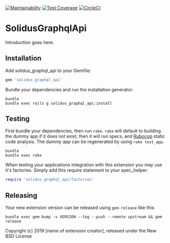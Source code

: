[![Maintainability](https://api.codeclimate.com/v1/badges/1629331b266450721936/maintainability)](https://codeclimate.com/github/solidusio-contrib/solidus_graphql_api/maintainability)
[![Test Coverage](https://api.codeclimate.com/v1/badges/1629331b266450721936/test_coverage)](https://codeclimate.com/github/solidusio-contrib/solidus_graphql_api/test_coverage)
[![CircleCI](https://circleci.com/gh/solidusio-contrib/solidus_graphql_api.svg?style=svg)](https://circleci.com/gh/solidusio-contrib/solidus_graphql_api)

SolidusGraphqlApi
=================

Introduction goes here.

Installation
------------

Add solidus_graphql_api to your Gemfile:

```ruby
gem 'solidus_graphql_api'
```

Bundle your dependencies and run the installation generator:

```shell
bundle
bundle exec rails g solidus_graphql_api:install
```

Testing
-------

First bundle your dependencies, then run `rake`. `rake` will default to building the dummy app if it does not exist, then it will run specs, and [Rubocop](https://github.com/bbatsov/rubocop) static code analysis. The dummy app can be regenerated by using `rake test_app`.

```shell
bundle
bundle exec rake
```

When testing your applications integration with this extension you may use it's factories.
Simply add this require statement to your spec_helper:

```ruby
require 'solidus_graphql_api/factories'
```

Releasing
---------

Your new extension version can be released using `gem-release` like this:

```shell
bundle exec gem bump -v VERSION --tag --push --remote upstream && gem release
```

Copyright (c) 2019 [name of extension creator], released under the New BSD License
